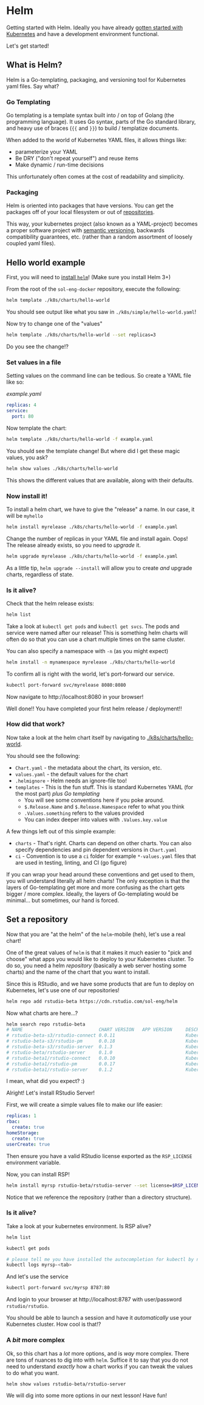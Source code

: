 # Helm

Getting started with Helm. Ideally you have already [gotten started with
Kubernetes](../k8s.md#getting-started-with-kubernetes) and have a development
environment functional.

Let's get started!

## What is Helm?

Helm is a Go-templating, packaging, and versioning tool for Kubernetes yaml
files. Say what?

### Go Templating

Go templating is a template syntax built into / on top of Golang (the programming language).
It uses Go syntax, parts of the Go standard library, and heavy use of braces (`{{` and `}}`) to
build / templatize documents.

When added to the world of Kubernetes YAML files, it allows things like:
  - parameterize your YAML
  - Be DRY ("don't repeat yourself") and reuse items
  - Make dynamic / run-time decisions

This unfortunately often comes at the cost of readability and simplicity.

### Packaging

Helm is oriented into packages that have versions. You can get the packages off of
your local filesystem or out of [repositories]().

This way, your kubernetes project (also known as a YAML-project)  becomes a
proper software project with [semantic versioning](), backwards compatibility
guarantees, etc. (rather than a random assortment of loosely coupled yaml files).

## Hello world example

First, you will need to [install `helm`]()! (Make sure you install Helm 3+)

From the root of the `sol-eng-docker` repository, execute the following:

```bash
helm template ./k8s/charts/hello-world
```

You should see output like what you saw in `./k8s/simple/hello-world.yaml`!

Now try to change one of the "values"

```bash
helm template ./k8s/charts/hello-world --set replicas=3
```

Do you see the change!?

### Set values in a file

Setting values on the command line can be tedious. So create a YAML file like so:

_example.yaml_
```yaml
replicas: 4
service:
  port: 80
```

Now template the chart:

```bash
helm template ./k8s/charts/hello-world -f example.yaml
```

You should see the template change! But where did I get these magic values, you ask?

```bash
helm show values ./k8s/charts/hello-world
```

This shows the different values that are available, along with their defaults.

### Now install it!

To install a helm chart, we have to give the "release" a name. In our case, it will be
`myhello`

```bash
helm install myrelease ./k8s/charts/hello-world -f example.yaml
```

Change the number of replicas in your YAML file and install again. Oops! The release already exists,
so you need to _upgrade_ it.

```bash
helm upgrade myrelease ./k8s/charts/hello-world -f example.yaml
```

As a little tip, `helm upgrade --install` will allow you to create _and_ upgrade charts, regardless of state.

### Is it alive?

Check that the helm release exists:

```bash
helm list
```

Take a look at `kubectl get pods` and `kubectl get svcs`. The pods and service were named after our release!
This is something helm charts will often do so that you can use a chart multiple times on the same cluster.

You can also specify a namespace with `-n` (as you might expect)

```bash
helm install -n mynamespace myrelease ./k8s/charts/hello-world
```

To confirm all is right with the world, let's port-forward our service.

```bash
kubectl port-forward svc/myrelease 8080:8080
```

Now navigate to http://localhost:8080 in your browser!

Well done!! You have completed your first helm release / deployment!!

### How did that work?

Now take a look at the helm chart itself by navigating to [./k8s/charts/hello-world](../../k8s/charts/hello-world).

You should see the following:

- `Chart.yaml` - the metadata about the chart, its version, etc.
- `values.yaml` - the default values for the chart
- `.helmignore` - Helm needs an ignore-file too!
- `templates` - This is the fun stuff. This is standard Kubernetes YAML (for the most part) _plus Go templating_
    - You will see some conventions here if you poke around.
    - `$.Release.Name` and `$.Release.Namespace` refer to what you think
    - `.Values.something` refers to the values provided
    - You can index deeper into values with `.Values.key.value`

A few things left out of this simple example:

- `charts` - That's right. Charts can depend on other charts. You can also specify dependencies and pin dependent
  versions in `Chart.yaml`
- `ci` - Convention is to use a `ci` folder for example `*-values.yaml` files that are used in testing, linting, and
  CI (go figure)
  
If you can wrap your head around these conventions and get used to them, you will understand literally all helm charts!
The only exception is that the layers of Go-templating get more and more confusing as the chart gets bigger / more complex.
Ideally, the layers of Go-templating would be minimal... but sometimes, our hand is forced.

## Set a repository

Now that you are "at the helm" of the `helm`-mobile (heh), let's use a real chart!

One of the great values of `helm` is that it makes it much easier to "pick and choose"
what apps you would like to deploy to your Kubernetes cluster. To do so, you need a 
helm _repository_ (basically a web server hosting some charts) and the name of the 
chart that you want to install.

Since this is RStudio, and we have some products that are fun to deploy on Kubernetes,
let's use one of our repositories!

```bash
helm repo add rstudio-beta https://cdn.rstudio.com/sol-eng/helm
```

Now what charts are here...?

```bash
helm search repo rstudio-beta
# NAME                            CHART VERSION   APP VERSION     DESCRIPTION                                      
# rstudio-beta-s3/rstudio-connect 0.0.11                          Kubernetes deployment for RStudio Connect        
# rstudio-beta-s3/rstudio-pm      0.0.18                          Kubernetes deployment for RStudio Package Manager
# rstudio-beta-s3/rstudio-server  0.1.3                           Kubernetes deployment for RStudio Server Pro     
# rstudio-beta/rstudio-server     0.1.0                           Kubernetes deployment for RStudio Server Pro     
# rstudio-beta1/rstudio-connect   0.0.10                          Kubernetes deployment for RStudio Connect        
# rstudio-beta1/rstudio-pm        0.0.17                          Kubernetes deployment for RStudio Package Manager
# rstudio-beta1/rstudio-server    0.1.2                           Kubernetes deployment for RStudio Server Pro   
```

I mean, what did you expect? :) 

Alright! Let's install RStudio Server!

First, we will create a simple values file to make our life easier:

```yaml
replicas: 1
rbac:
  create: true
homeStorage:
  create: true
userCreate: true
```

Then ensure you have a valid RStudio license exported as the `RSP_LICENSE` environment variable.

Now, you can install RSP!

```bash
helm install myrsp rstudio-beta/rstudio-server --set license=$RSP_LICENSE
```

Notice that we reference the repository (rather than a directory structure).

### Is it alive?

Take a look at your kubernetes environment. Is RSP alive?

```bash
helm list

kubectl get pods

# please tell me you have installed the autocompletion for kubectl by now!
kubectl logs myrsp-<tab>
```

And let's use the service

```bash
kubectl port-forward svc/myrsp 8787:80
```

And login to your browser at http://localhost:8787 with user/password `rstudio/rstudio`.

You should be able to launch a session and have it _automatically_ use your Kubernetes cluster.
How cool is that!?

### A _bit_ more complex

Ok, so this chart has a _lot_ more options, and is _way_ more complex. There are
tons of nuances to dig into with `helm`. Suffice it to say that you do not need
to understand _exactly_ how a chart works if you can tweak the values to do what you want.

```bash
helm show values rstudio-beta/rstudio-server
```

We will dig into some more options in our next lesson! Have fun!
